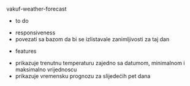 vakuf-weather-forecast

- to do
* responsiveness
* povezati sa bazom da bi se izlistavale zanimljivosti za taj dan

- features
* prikazuje trenutnu temperaturu zajedno sa datumom, minimalnom i maksimalno vrijednoscu
* prikazuje vremensku prognozu za slijedećih pet dana
